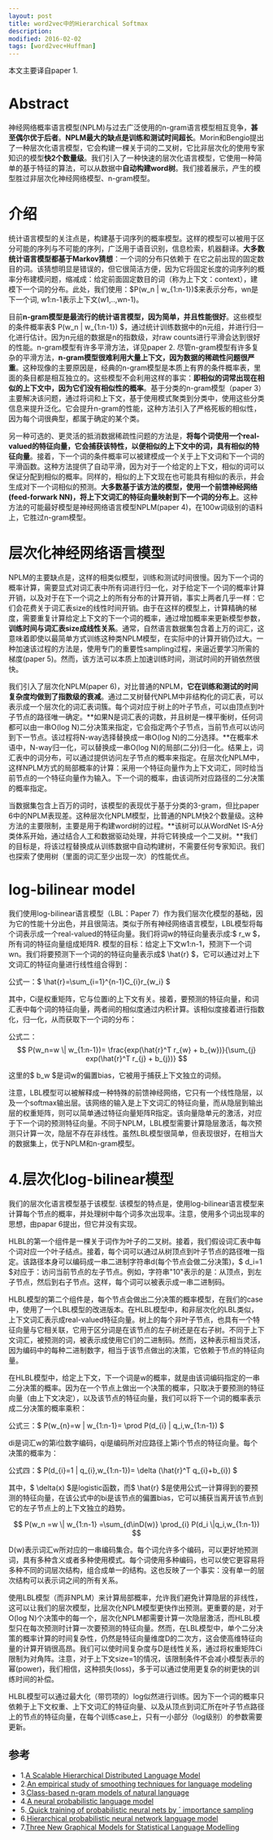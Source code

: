```yaml
---
layout: post
title: word2vec中的Hierarchical Softmax
description: 
modified: 2016-02-02
tags: [word2vec+Huffman]
---
```


本文主要译自paper 1.

# Abstract

神经网络概率语言模型(NPLM)与过去广泛使用的n-gram语言模型相互竞争，**甚至偶尔优于后者**。**NPLM最大的缺点是训练和测试时间超长**。Morin和Bengio提出了一种层次化语言模型，它会构建一棵关于词的二叉树，它比非层次化的使用专家知识的模型**快2个数量级**。我们引入了一种快速的层次化语言模型，它使用一种简单的基于特征的算法，可以从数据中**自动构建word树**。我们接着展示，产生的模型胜过非层次化神经网络模型、n-gram模型。

# 介绍

统计语言模型的关注点是，构建基于词序列的概率模型。这样的模型可以被用于区分可能的序列与不可能的序列，广泛用于语音识别，信息检索，机器翻译。**大多数统计语言模型都基于Markov猜想**：一个词的分布只依赖于
在它之前出现的固定数目的词。该猜想明显是错误的，但它很简洁方便，因为它将固定长度的词序列的概率分布建模问题，缩减成：给定前面固定数目的词（称为上下文：context），建模下一个词的分布。此处，我们使用：\$P(w_n \| w_{1:n-1})\$来表示分布，wn是下一个词, w1:n-1表示上下文(w1,..,wn-1)。

目前**n-gram模型是最流行的统计语言模型，因为简单，并且性能很好**。这些模型的条件概率表\$ P(w_n \| w_{1:n-1}) \$，通过统计训练数据中的n元组，并进行归一化进行估计。因为n元组的数据是n的指数级，对raw counts进行平滑会达到很好的性能。n-gram模型有许多平滑方法，详见paper 2. 尽管n-gram模型有许多复杂的平滑方法，**n-gram模型很难利用大量上下文，因为数据的稀疏性问题很严重**。这种现像的主要原因是，经典的n-gram模型是本质上有界的条件概率表，里面的条目都是相互独立的。这些模型不会利用这样的事实：**即相似的词常出现在相似的上下文中，因为它们没有相似性的概率**。基于分类的n-gram模型（paper 3）主要解决该问题，通过将词和上下文，基于使用模式聚类到分类中，使用这些分类信息来提升泛化。它会提升n-gram的性能，这种方法引入了严格死板的相似性，因为每个词很典型，都属于确定的某个类。

另一种可选的、更灵活的抵消数据稀疏性问题的方法是，**将每个词使用一个real-valued的特征向量，它会捕获该特性，以便相似的上下文中的词，具有相似的特征向量**。接着，下一个词的条件概率可以被建模成一个关于上下文词和下一个词的平滑函数。这种方法提供了自动平滑，因为对于一个给定的上下文，相似的词可以保证分配到相似的概率。同样的，相似的上下文现在也可能具有相似的表示，并会生成对下一个词相似的预测。**大多数基于该方法的模型，使用一个前馈神经网络(feed-forwark NN)，将上下文词汇的特征向量映射到下一个词的分布上**。这种方法的可能最好模型是神经网络语言模型NPLM(paper 4)，在100w词级别的语料上，它胜过n-gram模型。

# 层次化神经网络语言模型

NPLM的主要缺点是，这样的相类似模型，训练和测试时间很慢。因为下一个词的概率计算，需要显式对词汇表中所有词进行归一化，对于给定下一个词的概率计算开销，以及对于在下一个词之上的所有分布的计算开销，事实上两者几乎一样：它们会花费关于词汇表size的线性时间开销。由于在这样的模型上，计算精确的梯度，需要重复计算给定上下文的下一个词的概率，通过增加概率来更新模型参数，**训练时间与词汇表size成线性关系**。通常，自然语言数据集包含着上万的词汇，这意味着即使以最简单方式训练这种类NPLM模型，在实际中的计算开销仍过大。一种加速该过程的方法是，使用专门的重要性sampling过程，来逼近要学习所需的梯度(paper 5)。然而，该方法可以本质上加速训练时间，测试时间的开销依然很快。

我们引入了层次化NPLM(paper 6)，对比普通的NPLM，**它在训练和测试的时间复杂度均做到了指数级的衰减**。通过二叉树替代NPLM中非结构化的词汇表，可以表示成一个层次化的词汇表词簇。每个词对应于树上的叶子节点，可以由顶点到叶子节点的路径唯一确定。**如果N是词汇表的词数，并且树是一棵平衡树，任何词都可以由一串O(log N)二分决策来指定，它会指定两个子节点，当前节点可以访问到下一节点。该过程将N-way选择替换成一串O(log N)的二分选择。**在概率术语中，N-way归一化，可以替换成一串O(log N)的局部(二分)归一化。结果上，词汇表中的词分布，可以通过提供访问左子节点的概率来指定。在层次化NPLM中，这样NPLM方式的局部概率的计算：采用一个特征向量作为上下文词汇，同时给当前节点的一个特征向量作为输入。下一个词的概率，由该词所对应路径的二分决策的概率指定。

当数据集包含上百万的词时，该模型的表现优于基于分类的3-gram，但比paper 6中的NPLM表现差。这种层次化NPLM模型，比普通的NPLM快2个数量级。这种方法的主要限制，主要是用于构建word树的过程。**该树可以从WordNet IS-A分类体系开始，通过结合人工和数据驱动处理，并将它转换成一个二叉树。**我们的目标是，将该过程替换成从训练数据中自动构建树，不需要任何专家知识。我们也探索了使用树（里面的词汇至少出现一次）的性能优点。

# log-bilinear model

我们使用log-bilinear语言模型（LBL：Paper 7）作为我们层次化模型的基础，因为它的性能十分出色，并且很简洁。类似于所有神经网络语言模型，LBL模型将每个词表示成一个real-valued的特征向量。我们将词w的特征向量表示成:\$ r_w \$，所有词的特征向量组成矩阵R. 模型的目标：给定上下文w1:n-1，预测下一个词wn。我们将要预测下一个词的的特征向量表示成\$ \hat{r} \$，它可以通过对上下文词汇的特征向量进行线性组合得到：

公式一：\$ \hat{r}=\sum_{i=1}^{n-1}C_{i}r_{w_i} \$

其中，Ci是权重矩阵，它与位置i的上下文有关。接着，要预测的特征向量，和词汇表中每个词的特征向量，两者间的相似度通过内积计算。该相似度接着进行指数化，归一化，从而获取下一个词的分布：

公式二：
$$ 
P(w_n=w \| w_{1:n-1})= \frac{exp(\hat{r}^T r_{w} + b_{w})}{\sum_{j} exp(\hat{r}^T r_{j} + b_{j})} 
$$

这里的\$ b_w \$是词w的偏置bias，它被用于捕获上下文独立的词频。

注意，LBL模型可以被解释成一种特殊的前馈神经网络，它只有一个线性隐层，以及一个softmax输出层。该网络的输入是上下文词汇的特征向量，而从隐层到输出层的权重矩阵，则可以简单通过特征向量矩阵R指定。该向量隐单元的激活，对应于下一个词的预测特征向量。不同于NPLM，LBL模型需要计算隐层激活，每次预测只计算一次，隐层不存在非线性。虽然LBL模型很简单，但表现很好，在相当大的数据集上，优于NPLM和n-gram模型。

# 4.层次化log-bilinear模型

我们的层次化语言模型基于该模型. 该模型的特点是，使用log-bilinear语言模型来计算每个节点的概率，并处理树中每个词多次出现率。注意，使用多个词出现率的思想，由papar 6提出，但它并没有实现。

HLBL的第一个组件是一棵关于词作为叶子的二叉树。接着，我们假设词汇表中每个词对应一个叶子结点。接着，每个词可以通过从树顶点到叶子节点的路径唯一指定。该路径本身可以编码成一串二进制字符串d(每个节点会做二分决策)，\$ d_i=1 \$对应于：访问当前节点的左子节点。例如，字符串"10"表示的是：从顶点，到左子节点，然后到右子节点。这样，每个词可以被表示成一串二进制码。

HLBL模型的第二个组件是，每个节点会做出二分决策的概率模型，在我们的case中，使用了一个LBL模型的改进版本。在HLBL模型中，和非层次化的LBL类似，上下文词汇表示成real-valued特征向量。树上的每个非叶子节点，也具有一个特征向量与它相关联，它用于区分词是在该节点的左子树还是在右子树。不同于上下文词汇，被预测的词，被表示成使用它们的二进制码。然而，这种表示相当灵活，因为编码中的每种二进制数字，相当于该节点做出的决策，它依赖于节点的特征向量。

在HLBL模型中，给定上下文，下一个词是w的概率，就是由该词编码指定的一串二分决策的概率。因为在一个节点上做出一个决策的概率，只取决于要预测的特征向量（由上下文决定），以及该节点的特征向量，我们可以将下一个词的概率表示成二分决策的概率乘积：

公式三：\$ P(w_{n}=w \| w_{1:n-1}= \prod P(d_{i} \| q_i,w_{1:n-1}) \$


di是词汇w的第i位数字编码，qi是编码所对应路径上第i个节点的特征向量。每个决策的概率为：

公式四：\$ P(d_{i}=1 \| q_{i},w_{1:n-1})= \delta (\hat{r}^T q_{i}+b_{i}) \$

其中，\$ \delta(x) \$是logistic函数，而\$ \hat{r} \$是使用公式一计算得到的要预测的特征向量，在该公式中的bi是该节点的偏置bias，它可以捕获当离开该节点到它的左子节点上的上下文独立的趋势。

$$ 
P(w_n =w \| w_{1:n-1} =\sum_{d\inD(w)} \prod_{i} P(d_i \|q_i,w_{1:n-1}) 
$$

D(w)表示词汇w所对应的一串编码集合。每个词允许多个编码，可以更好地预测词，具有多种含义或者多种使用模式。每个词使用多种编码，也可以使它更容易将多种不同的词层次结构，组合成单一的结构。这也反映了一个事实：没有单一的层次结构可以表示词之间的所有关系。

使用LBL模型（而非NPLM）来计算局部概率，允许我们避免计算隐层的非线性，这可以让我们的层次模型，比层次化NPLM模型更快作出预测。更重要的是，对于O(log N)个决策中的每一个，层次化NPLM都需要计算一次隐层激活，而HLBL模型只在每次预测时计算一次要预测的特征向量。然而，在LBL模型中，单个二分决策的概率计算的时间复杂性，仍然是特征向量维度D的二次方，这会使高维特征向量的计算开销很高昂。我们可以使时间复杂度与D是线性关系，通过将权重矩阵Ci限制为对角阵。注意，对于上下文size=1的情况，该限制条件不会减小模型表示的幂(power)，我们相信，这种损失(loss)，多于可以通过使用更复杂的树更快的训练时间的补偿。

HLBL模型可以通过最大化（带罚项的）log似然进行训练。因为下一个词的概率只依赖于上下文权重、上下文词汇的特征向量、以及从顶点到词汇所在叶子节点路径上的节点的特征向量，在每个训练case上，只有一小部分（log级别）的参数需要更新。

## 参考

- 1.[A Scalable Hierarchical Distributed Language Model](http://www.cs.toronto.edu/~amnih/papers/hlbl_final.pdf)
- 2.[An empirical study of smoothing techniques for language modeling](http://aclweb.org/anthology/P/P96/P96-1041.pdf)
- 3.[Class-based n-gram models of natural
language](http://www.cs.cmu.edu/~roni/11661/PreviousYearsHandouts/classlm.pdf)
- 4.[A neural probabilistic
language model](http://www.jmlr.org/papers/volume3/bengio03a/bengio03a.pdf)
- 5.[ Quick training of probabilistic neural nets by ´
importance sampling](http://www.iro.umontreal.ca/~lisa/pointeurs/senecal_aistats2003.pdf)
- 6.[Hierarchical probabilistic neural network language model](http://www.iro.umontreal.ca/~lisa/pointeurs/hierarchical-nnlm-aistats05.pdf)
- 7.[Three New Graphical Models for Statistical Language Modelling](https://www.cs.toronto.edu/~amnih/papers/threenew.pdf)


